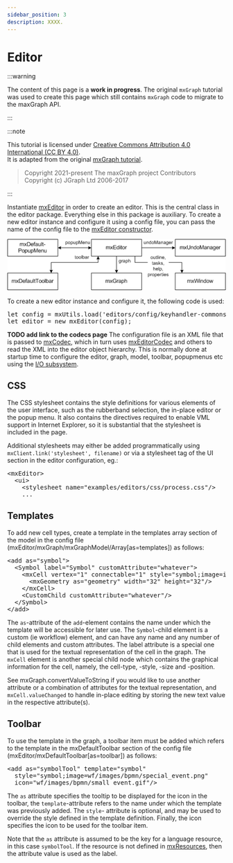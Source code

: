 ```yaml
---
sidebar_position: 3
description: XXXX.
---
```


# Editor

:::warning

The content of this page is a **work in progress**.
The original `mxGraph` tutorial was used to create this page which still contains `mxGraph` code to migrate to the maxGraph API.

:::

:::note

This tutorial is licensed under [Creative Commons Attribution 4.0 International (CC BY 4.0)](https://creativecommons.org/licenses/by/4.0/). \
It is adapted from the original [mxGraph tutorial](https://github.com/jgraph/mxgraph/blob/v4.2.2/docs/tutorial.html).

> Copyright 2021-present The maxGraph project Contributors \
Copyright (c) JGraph Ltd 2006-2017

:::


<p>
  Instantiate <a href="js-api/files/editor/mxEditor-js.html">mxEditor</a> in
  order to create an editor. This is the central class in the editor
  package. Everything else in this package is auxiliary.
  To create a new editor instance and configure it using a config
  file, you can pass the name of the config file to the
  <a href="js-api/files/editor/mxEditor-js.html#mxEditor.mxEditor">mxEditor constructor</a>.
</p>


![](assets/graphs/editor.png)

<p>
  To create a new editor instance and configure it, the following code is used:
</p>
<pre>
let config = mxUtils.load('editors/config/keyhandler-commons.xml').getDocumentElement();
let editor = new mxEditor(config);
</pre>
<p>
  <b>TODO add link to the codecs page</b>
  The configuration file is an XML file that is passed to
  <a href="js-api/files/io/mxCodec-js.html">mxCodec</a>, which in
  turn uses <a href="js-api/files/io/mxEditorCodec-js.html">mxEditorCodec</a>
  and others to read the XML into the editor object hierarchy. This is normally
  done at startup time to configure the editor, graph, model, toolbar, popupmenus
  etc using the <a href="#InputOutput">I/O subsystem</a>.
</p>


<h2><a id="CSS"></a>CSS</h2>
<p>
  The CSS stylesheet contains the style definitions for various
  elements of the user interface, such as the rubberband selection,
  the in-place editor or the popup menu. It also contains the directives
  required to enable VML support in Internet Explorer, so it is substantial
  that the stylesheet is included in the page.
</p>
<p>
  Additional stylesheets may either be added programmatically using
  <code>mxClient.link('stylesheet', filename)</code> or
  via a stylesheet tag of the UI section in the editor configuration, eg.:
</p>


<pre>
&lt;mxEditor&gt;
  &lt;ui&gt;
    &lt;stylesheet name="examples/editors/css/process.css"/&gt;
    ...
</pre>



<h2><a id="Templates"></a>Templates</h2>
<p>
  To add new cell types, create a template in the templates array section of
  the model in the config file (mxEditor/mxGraph/mxGraphModel/Array[as=templates])
  as follows:
</p>
<pre>
&lt;add as="symbol"&gt;
  &lt;Symbol label="Symbol" customAttribute="whatever"&gt;
    &lt;mxCell vertex="1" connectable="1" style="symbol;image=images/event.png"&gt;
      &lt;mxGeometry as="geometry" width="32" height="32"/&gt;
    &lt;/mxCell&gt;
    &lt;CustomChild customAttribute="whatever"/&gt;
  &lt;/Symbol&gt;
&lt;/add&gt;
</pre>
<p>
  The <code>as</code>-attribute of the <code>add</code>-element contains the
  name under which the template will be accessible for later use. The
  <code>Symbol</code>-child element is a custom (ie workflow) element, and
  can have any name and any number of child elements and custom attributes.
  The label attribute is a special one that is used for the textual
  representation of the cell in the graph. The <code>mxCell</code> element
  is another special child node which contains the graphical information for
  the cell, namely, the cell-type, -style, -size and -position.
</p>
<p>
  See mxGraph.convertValueToString if you would like to use another
  attribute or a combination of attributes for the textual representation,
  and <code>mxCell.valueChanged</code> to handle in-place editing by storing
  the new text value in the respective attribute(s).
</p>


<h2><a id="Toolbar"></a>Toolbar</h2>
<p>
  To use the template in the graph, a toolbar item must be added which refers
  to the template in the mxDefaultToolbar section of the config file
  (mxEditor/mxDefaultToolbar[as=toolbar]) as follows:
</p>
<pre>
&lt;add as="symbolTool" template="symbol"
  style="symbol;image=wf/images/bpmn/special_event.png"
  icon="wf/images/bpmn/small_event.gif"/&gt;
</pre>
<p>
  The <code>as</code> attribute specifies the tooltip to be displayed for the
  icon in the toolbar, the <code>template</code>-attribute refers to the name
  under which the template was previously added. The <code>style</code>-
  attribute is optional, and may be used to override the style defined in the
  template definition. Finally, the icon specifies the icon to be used for the
  toolbar item.
</p>
<p>
  Note that the <code>as</code> attribute is assumed to be the key for a language
  resource, in this case <code>symbolTool</code>. If the resource is not defined
  in <a href="js-api/files/util/mxResources-js.html">mxResources</a>, then the
  attribute value is used as the label.
</p>
